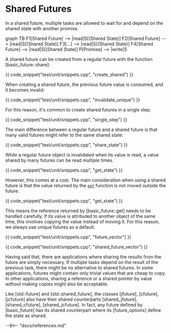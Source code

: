 # Shared Futures

In a shared future, multiple tasks are allowed to wait for and depend on the shared state with another promise.

<div class="mermaid">
graph TB
F1[Shared Future] --> |read|S[(Shared State)]
F2[Shared Future] --> |read|S[(Shared State)]
F3[...] --> |read|S[(Shared State)]
F4[Shared Future] --> |read|S[(Shared State)]
P[Promise] --> |write|S
</div>

A shared future can be created from a regular future with the function [basic_future::share]:

{{ code_snippet("test/unit/snippets.cpp", "create_shared") }}

When creating a shared future, the previous future value is consumed, and it becomes invalid.

{{ code_snippet("test/unit/snippets.cpp", "invalidate_unique") }}

For this reason, it's common to create shared futures in a single step.

{{ code_snippet("test/unit/snippets.cpp", "single_step") }}

The main difference between a regular future and a shared future is that many valid futures might refer to the same
shared state:

{{ code_snippet("test/unit/snippets.cpp", "share_state") }}

While a regular future object is invalidated when its value is read, a value shared by many futures can be read multiple
times.

{{ code_snippet("test/unit/snippets.cpp", "get_state") }}

However, this comes at a cost. The main consideration when using a shared future is that the value returned by the
[`get`](/futures/reference/Classes/classfutures_1_1basic__future/#function-get) function is not moved outside the
future.

{{ code_snippet("test/unit/snippets.cpp", "get_state") }}

This means the reference returned by [basic_future::get] needs to be handled carefully. If its value is attributed to
another object of the same time, this involves copying the value instead of moving it. For this reason, we always use
unique futures as a default.

{{ code_snippet("test/unit/snippets.cpp", "future_vector") }}

{{ code_snippet("test/unit/snippets.cpp", "shared_future_vector") }}

Having said that, there are applications where sharing the results from the future are simply necessary. If multiple
tasks depend on the result of the previous task, there might be no alternative to shared futures. In some applications,
futures might contain only trivial values that are cheap to copy. In other applications, sharing a reference or a 
shared pointer by value without making copies might also be acceptable.

Like [std::future] and [std::shared_future], the classes [jfuture], [cfuture], [jcfuture] also have their shared
counterparts [shared_jfuture], [shared_cfuture], [shared_jcfuture]. In fact, any future defined by [basic_future] has
its shared counterpart where its [future_options] define the state as shared.

--8<-- "docs/references.md"